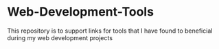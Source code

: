 Web-Development-Tools
=====================

This repository is to support links for tools that I have found to beneficial during my web development projects
